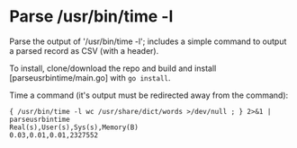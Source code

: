 # Parse /usr/bin/time -l

Parse the output of '/usr/bin/time -l'; includes a simple command to output a parsed record as CSV (with a header).

To install, clone/download the repo and build and install [parseusrbintime/main.go] with `go install`.

Time a command (it's output must be redirected away from the command):

```none
{ /usr/bin/time -l wc /usr/share/dict/words >/dev/null ; } 2>&1 | parseusrbintime
Real(s),User(s),Sys(s),Memory(B)
0.03,0.01,0.01,2327552
```
